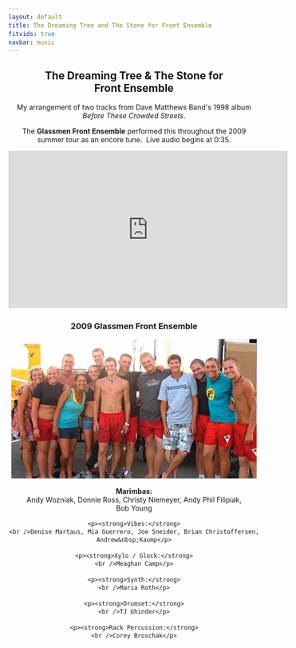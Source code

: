 ```yaml
---
layout: default
title: The Dreaming Tree and The Stone for Front Ensemble
fitvids: true
navbar: music
---
```

<!-- #TODO: move to an external stylesheet -->
<style>
h2, h3, p {
    text-align: center;
}
div.members {
    text-align: center;
}
</style>

## The Dreaming Tree & The&nbsp;Stone for Front&nbsp;Ensemble
My arrangement of two tracks from Dave Matthews Band's 1998 album
_Before These Crowded&nbsp;Streets_.

The **Glassmen Front Ensemble** performed this throughout the 2009 summer tour as an encore tune.&nbsp;
Live audio begins at 0:35.

<iframe width="560" height="315" src="https://www.youtube.com/embed/E2s8n5hWu7w?rel=0"
        frameborder="0" allowfullscreen>
</iframe>
<br>

### 2009 Glassmen Front Ensemble
![2009 Glassmen Front Ensemble](../assets/img/glassmen-pit-2009.jpg)

<!-- #TODO: convert to semantic and styled markup -->
<div class="members">
    <p><strong>Marimbas:</strong>
    <br />Andy Wozniak, Donnie Ross, Christy Niemeyer, Andy Phil Filipiak, Bob&nbsp;Young</p>

    <p><strong>Vibes:</strong>
    <br />Denise Martaus, Mia Guerrero, Joe Sneider, Brian Christoffersen, Andrew&nbsp;Kaump</p>

    <p><strong>Xylo / Glock:</strong>
    <br />Meaghan Camp</p>

    <p><strong>Synth:</strong>
    <br />Maria Roth</p>

    <p><strong>Drumset:</strong>
    <br />TJ Ghinder</p>

    <p><strong>Rack Percussion:</strong>
    <br />Corey Broschak</p>
<div>
